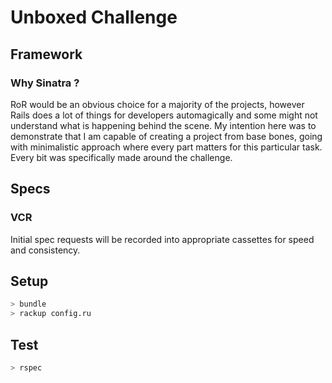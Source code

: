 # Unboxed Challenge

## Framework
### Why Sinatra ?
RoR would be an obvious choice for a majority of the projects, however Rails does a lot of things for developers automagically and some might not understand what is happening behind the scene.
My intention here was to demonstrate that I am capable of creating a project from base bones, going with minimalistic approach where every part matters for this particular task. 
Every bit was specifically made around the challenge.

## Specs
### VCR
Initial spec requests will be recorded into appropriate cassettes for speed and consistency.

## Setup

```Bash
> bundle
> rackup config.ru
```

## Test

```Bash
> rspec
```
